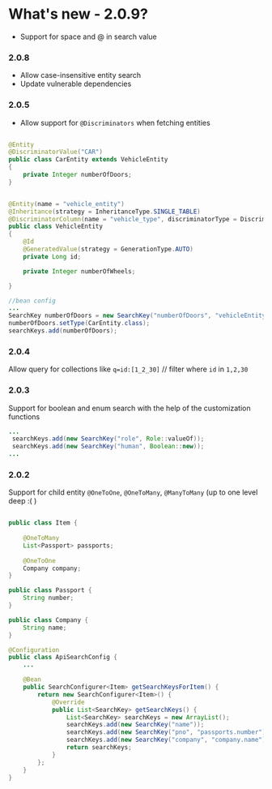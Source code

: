 # What's new - 2.0.9?
- Support for space and @ in search value

### 2.0.8
- Allow case-insensitive entity search
- Update vulnerable dependencies

### 2.0.5
- Allow support for `@Discriminators` when fetching entities

```java

@Entity
@DiscriminatorValue("CAR")
public class CarEntity extends VehicleEntity
{
    private Integer numberOfDoors;
}


@Entity(name = "vehicle_entity")
@Inheritance(strategy = InheritanceType.SINGLE_TABLE)
@DiscriminatorColumn(name = "vehicle_type", discriminatorType = DiscriminatorType.STRING)
public class VehicleEntity
{
    @Id
    @GeneratedValue(strategy = GenerationType.AUTO)
    private Long id;

    private Integer numberOfWheels;

}

//bean config
...
SearchKey numberOfDoors = new SearchKey("numberOfDoors", "vehicleEntity.numberOfDoors");
numberOfDoors.setType(CarEntity.class);
searchKeys.add(numberOfDoors);
``` 

### 2.0.4
Allow query for collections like `q=id:[1_2_30]` // filter where `id` in `1,2,30`

### 2.0.3
Support for boolean and enum search with the help of the customization functions

```java
...
 searchKeys.add(new SearchKey("role", Role::valueOf));
 searchKeys.add(new SearchKey("human", Boolean::new));
...
```

### 2.0.2
Support for child entity `@OneToOne`, `@OneToMany`, `@ManyToMany` (up to one level deep :( )


```java

public class Item {
    
    @OneToMany
    List<Passport> passports;
    
    @OneToOne
    Company company;
}

public class Passport {
    String number;
}

public class Company {
    String name;
}

@Configuration
public class ApiSearchConfig {
    ...

    @Bean
    public SearchConfigurer<Item> getSearchKeysForItem() {
        return new SearchConfigurer<Item>() {
            @Override
            public List<SearchKey> getSearchKeys() {
                List<SearchKey> searchKeys = new ArrayList();
                searchKeys.add(new SearchKey("name"));
                searchKeys.add(new SearchKey("pno", "passports.number"));
                searchKeys.add(new SearchKey("company", "company.name"));
                return searchKeys;
            }
        };
    }
}

```

